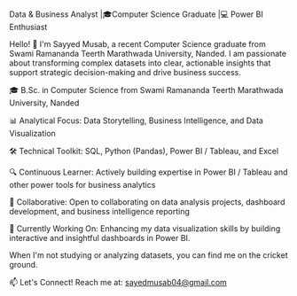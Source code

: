 Data & Business Analyst |🎓Computer Science Graduate |💻 Power BI Enthusiast

Hello! 👋 I'm Sayyed Musab, a recent Computer Science graduate from Swami Ramananda Teerth Marathwada University, Nanded. I am passionate about transforming complex datasets into clear, actionable insights that support strategic decision-making and drive business success.

🎓 B.Sc. in Computer Science from Swami Ramananda Teerth Marathwada University, Nanded

📊 Analytical Focus: Data Storytelling, Business Intelligence, and Data Visualization

🛠️ Technical Toolkit: SQL, Python (Pandas), Power BI / Tableau, and Excel

🔍 Continuous Learner: Actively building expertise in Power BI / Tableau and other power tools for business analytics

🤝 Collaborative: Open to collaborating on data analysis projects, dashboard development, and business intelligence reporting

🔭 Currently Working On: Enhancing my data visualization skills by building interactive and insightful dashboards in Power BI.

When I'm not studying or analyzing datasets, you can find me on the cricket ground.

📫 Let's Connect! Reach me at: sayedmusab04@gmail.com
